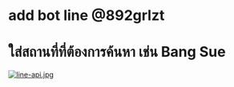 # add bot line @892grlzt

# ใส่สถานที่ที่ต้องการค้นหา เช่น Bang Sue

[![line-api.jpg](https://i.postimg.cc/s2vsKBJ6/line-api.jpg)](https://postimg.cc/5Hdh22TL)
